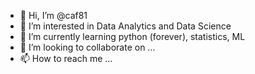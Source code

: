 - 👋 Hi, I’m @caf81
- 👀 I’m interested in Data Analytics and Data Science
- 🌱 I’m currently learning python (forever), statistics, ML
- 💞️ I’m looking to collaborate on ...
- 📫 How to reach me ...

<!---
caf81/caf81 is a ✨ special ✨ repository because its `README.md` (this file) appears on your GitHub profile.
You can click the Preview link to take a look at your changes.
--->

